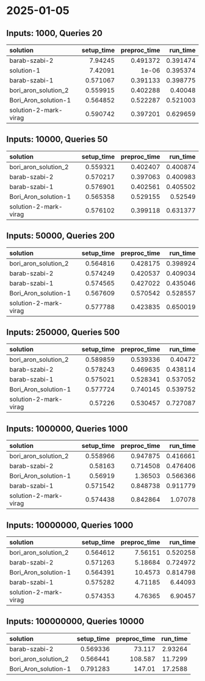 # 2025-01-05

## Inputs: 1000, Queries 20

| solution              |   setup_time |   preproc_time |   run_time |
|:----------------------|-------------:|---------------:|-----------:|
| barab-szabi-2         |     7.94245  |       0.491372 |   0.391474 |
| solution-1            |     7.42091  |       1e-06    |   0.395374 |
| barab-szabi-1         |     0.571067 |       0.391133 |   0.398775 |
| bori_aron_solution_2  |     0.559915 |       0.402288 |   0.40048  |
| Bori_Aron_solution-1  |     0.564852 |       0.522287 |   0.521003 |
| solution-2-mark-virag |     0.590742 |       0.397201 |   0.629659 |

## Inputs: 10000, Queries 50

| solution              |   setup_time |   preproc_time |   run_time |
|:----------------------|-------------:|---------------:|-----------:|
| bori_aron_solution_2  |     0.559321 |       0.402407 |   0.400874 |
| barab-szabi-2         |     0.570217 |       0.397063 |   0.400983 |
| barab-szabi-1         |     0.576901 |       0.402561 |   0.405502 |
| Bori_Aron_solution-1  |     0.565358 |       0.529155 |   0.52549  |
| solution-2-mark-virag |     0.576102 |       0.399118 |   0.631377 |

## Inputs: 50000, Queries 200

| solution              |   setup_time |   preproc_time |   run_time |
|:----------------------|-------------:|---------------:|-----------:|
| bori_aron_solution_2  |     0.564816 |       0.428175 |   0.398924 |
| barab-szabi-2         |     0.574249 |       0.420537 |   0.409034 |
| barab-szabi-1         |     0.574565 |       0.427022 |   0.435046 |
| Bori_Aron_solution-1  |     0.567609 |       0.570542 |   0.528557 |
| solution-2-mark-virag |     0.577788 |       0.423835 |   0.650019 |

## Inputs: 250000, Queries 500

| solution              |   setup_time |   preproc_time |   run_time |
|:----------------------|-------------:|---------------:|-----------:|
| bori_aron_solution_2  |     0.589859 |       0.539336 |   0.40472  |
| barab-szabi-2         |     0.578243 |       0.469635 |   0.438114 |
| barab-szabi-1         |     0.575021 |       0.528341 |   0.537052 |
| Bori_Aron_solution-1  |     0.577724 |       0.740145 |   0.539752 |
| solution-2-mark-virag |     0.57226  |       0.530457 |   0.727087 |

## Inputs: 1000000, Queries 1000

| solution              |   setup_time |   preproc_time |   run_time |
|:----------------------|-------------:|---------------:|-----------:|
| bori_aron_solution_2  |     0.558966 |       0.947875 |   0.416661 |
| barab-szabi-2         |     0.58163  |       0.714508 |   0.476406 |
| Bori_Aron_solution-1  |     0.56919  |       1.36503  |   0.566366 |
| barab-szabi-1         |     0.571542 |       0.848738 |   0.911779 |
| solution-2-mark-virag |     0.574438 |       0.842864 |   1.07078  |

## Inputs: 10000000, Queries 1000

| solution              |   setup_time |   preproc_time |   run_time |
|:----------------------|-------------:|---------------:|-----------:|
| bori_aron_solution_2  |     0.564612 |        7.56151 |   0.520258 |
| barab-szabi-2         |     0.571263 |        5.18684 |   0.724972 |
| Bori_Aron_solution-1  |     0.564391 |       10.4573  |   0.814798 |
| barab-szabi-1         |     0.575282 |        4.71185 |   6.44093  |
| solution-2-mark-virag |     0.574353 |        4.76365 |   6.90457  |

## Inputs: 100000000, Queries 10000

| solution             |   setup_time |   preproc_time |   run_time |
|:---------------------|-------------:|---------------:|-----------:|
| barab-szabi-2        |     0.569336 |         73.117 |    2.93264 |
| bori_aron_solution_2 |     0.566441 |        108.587 |   11.7299  |
| Bori_Aron_solution-1 |     0.791283 |        147.01  |   17.2588  |